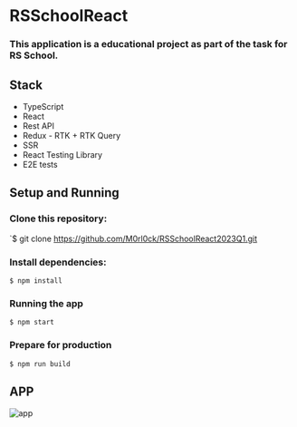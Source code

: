 # RSSchoolReact

### This application is a educational project as part of the task for RS School.

## Stack
+ TypeScript
+ React
+ Rest API
+ Redux - RTK + RTK Query
+ SSR
+ React Testing Library
+ E2E tests

## Setup and Running

### Clone this repository:
`$ git clone https://github.com/M0rl0ck/RSSchoolReact2023Q1.git

### Install dependencies:
`$ npm install`

### Running the app
`$ npm start`

### Prepare for production
`$ npm run build`

## APP
![app](https://github.com/M0rl0ck/RSSchoolReact2023Q1/assets/95146343/eadb58ad-66e2-4674-9008-59834f7a7e84)
